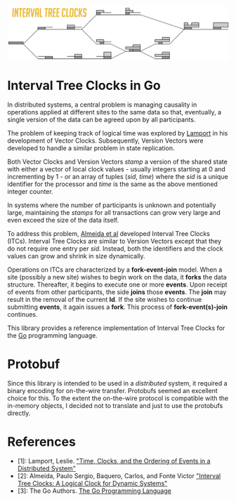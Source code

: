 ![Interval Tree Clocks](./doc/images/header.png)
# Interval Tree Clocks in Go

In distributed systems, a central problem is managing causality in
operations applied at different sites to the same data so that,
eventually, a single version of the data can be agreed upon by all
participants. 

The problem of keeping track of logical time was explored by 
[Lamport](#references) in his development of Vector Clocks. Subsequently, Version
Vectors were developed to handle a similar problem in state replication.

Both Vector Clocks and Version Vectors _stamp_ a version of the shared
state with either a vector of local clock values - usually integers
starting at 0 and incrementing by 1 - or an array of tuples (_sid_,
_time_) where the _sid_ is a unique identifier for the processor and
_time_ is the same as the above mentioned integer counter.

In systems where the number of participants is unknown and potentially
large, maintaining the _stamps_ for all transactions can grow very large
and even exceed the size of the data itself. 

To address this problem, [Almeida et al](#references) developed Interval
Tree Clocks (ITCs). Interval Tree Clocks are similar to Version Vectors
except that they do not require one entry per _sid_. Instead, both the
identifiers and the clock values can grow and shrink in size
dynamically. 

Operations on ITCs are characterized by a **fork-event-join** model.
When a site (possibly a new site) wishes to begin work on the data, it
**forks** the data structure. Thereafter, it begins to execute one or
more **events**. Upon receipt of events from other participants, the
side **joins** those **events**. The **join** may result in the removal
of the current **Id**. If the site wishes to continue submitting
**events**, it again issues a **fork**. This process of
**fork-event(s)-join** continues.

This library provides a reference implementation of Interval Tree Clocks
for the [Go](#references) programming language.

# Protobuf

Since this library is intended to be used in a *distributed* system, it
required a binary encoding for on-the-wire transfer. Protobufs seemed an
excellent choice for this. To the extent the on-the-wire protocol is
compatible with the in-memory objects, I decided not to translate and
just to use the protobufs directly.

# References

* [1]: Lamport, Leslie. ["Time, Clocks, and the Ordering of Events in a Distributed
        System"](https://lamport.azurewebsites.net/pubs/time-clocks.pdf)
* [2]: Almeida, Paulo Sergio, Baquero, Carlos, and Fonte Victor ["Interval Tree Clocks: A Logical Clock for Dynamic Systems"](http://gsd.di.uminho.pt/members/cbm/ps/itc2008.pdf)
* [3]: The Go Authors. [The Go Programming Language](https://golang.org)
